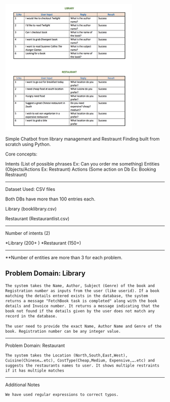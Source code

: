 <img width=400 height=400 src="results.png"/>

Simple Chatbot from library management and Restraunt Finding 
built from scratch using Python.


Core concepts:

Intents (List of possible phrases Ex: Can you order me something)
Entities (Objects/Actions Ex: Restraunt)
Actions (Some action on Db Ex: Booking Restraunt)


--------------------------------------------------------


Dataset Used: CSV files

Both DBs have more than 100 entries each.

Library (booklibrary.csv)

Restaurant (Restaurantlist.csv)

--------------------------------------------------------

Number of intents (2)

*Library (200+ )
*Restaurant (150+)

--------------------------------------------------------

**Number of entities are more than 3 for each problem.

Problem Domain: Library
--------------------------------------------------------

	The system takes the Name, Author, Subject (Genre) of the book and Registration number as inputs from the user (like userid). If a book matching the details entered exists in the database, the system returns a message "FetchBook task is completed" along with the book details and Invoice number. It returns a message indicating that the book not found if the details given by the user does not match any record in the database.

	The user need to provide the exact Name, Author Name and Genre of the book. Registration number can be any integer value.

--------------------------------------------------------
Problem Domain: Restaurant
	
	The system takes the Location (North,South,East,West), Cuisine(Chinese….etc), CostType(Cheap,Medium, Expensive,….etc) and suggests the restaurants names to user. It shows multiple restraints if it has multiple matches


--------------------------------------------------------
Additional Notes

	We have used regular expressions to correct typos.


